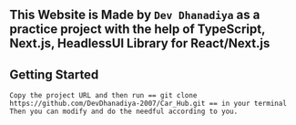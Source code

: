 ## This Website is Made by `Dev Dhanadiya` as a practice project with the help of TypeScript, Next.js, HeadlessUI Library for React/Next.js

## Getting Started

```
Copy the project URL and then run == git clone https://github.com/DevDhanadiya-2007/Car_Hub.git == in your terminal
Then you can modify and do the needful according to you.
```
